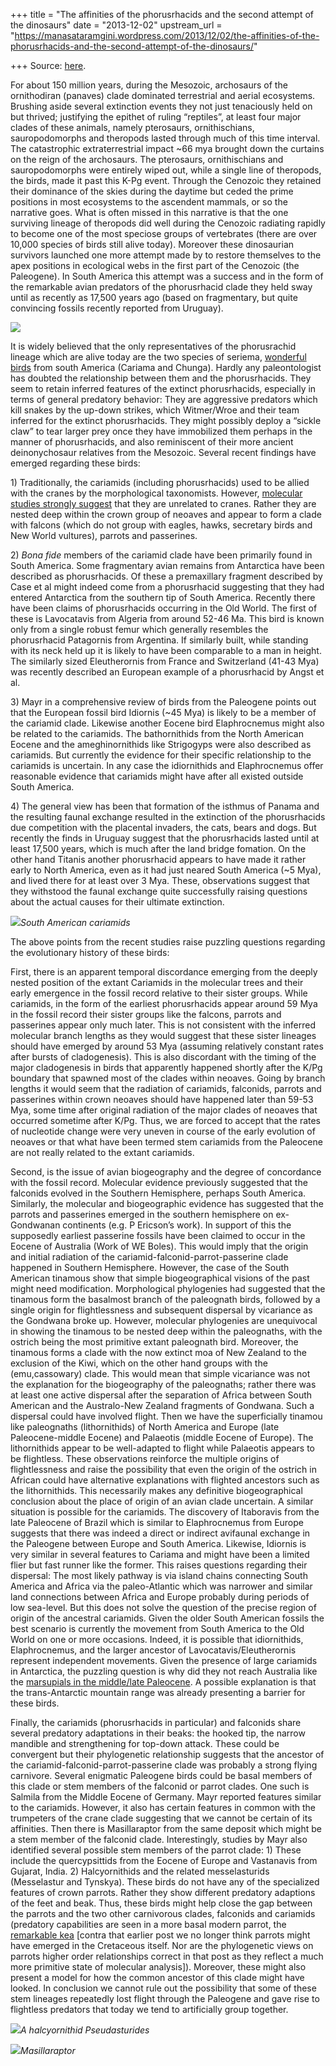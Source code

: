 +++
title = "The affinities of the phorusrhacids and the second attempt of the dinosaurs"
date = "2013-12-02"
upstream_url = "https://manasataramgini.wordpress.com/2013/12/02/the-affinities-of-the-phorusrhacids-and-the-second-attempt-of-the-dinosaurs/"

+++
Source: [here](https://manasataramgini.wordpress.com/2013/12/02/the-affinities-of-the-phorusrhacids-and-the-second-attempt-of-the-dinosaurs/).

For about 150 million years, during the Mesozoic, archosaurs of the ornithodiran (panaves) clade dominated terrestrial and aerial ecosystems. Brushing aside several extinction events they not just tenaciously held on but thrived; justifying the epithet of ruling “reptiles”, at least four major clades of these animals, namely pterosaurs, ornithischians, sauropodomorphs and theropods lasted through much of this time interval. The catastrophic extraterrestrial impact \~66 mya brought down the curtains on the reign of the archosaurs. The pterosaurs, ornithischians and sauropodomorphs were entirely wiped out, while a single line of theropods, the birds, made it past this K-Pg event. Through the Cenozoic they retained their dominance of the skies during the daytime but ceded the prime positions in most ecosystems to the ascendent mammals, or so the narrative goes. What is often missed in this narrative is that the one surviving lineage of theropods did well during the Cenozoic radiating rapidly to become one of the most speciose groups of vertebrates (there are over 10,000 species of birds still alive today). Moreover these dinosaurian survivors launched one more attempt made by to restore themselves to the apex positions in ecological webs in the first part of the Cenozoic (the Paleogene). In South America this attempt was a success and in the form of the remarkable avian predators of the phorusrhacid clade they held sway until as recently as 17,500 years ago (based on fragmentary, but quite convincing fossils recently reported from Uruguay).

[![](https://lh5.googleusercontent.com/-JhTkdeelXVs/Upw2rk9a0eI/AAAAAAAACyk/qJoEF3vwkQk/s800/seriema_combined_small.jpg)](https://picasaweb.google.com/lh/photo/HDLLaGUSQZBRpcuMTUcCutMTjNZETYmyPJy0liipFm0?feat=embedwebsite)

It is widely believed that the only representatives of the phorusrachid lineage which are alive today are the two species of seriema, [wonderful birds](https://manasataramgini.wordpress.com/2008/07/05/the-experience-of-the-seriema/ "The experience of theseriema") from south America (Cariama and Chunga). Hardly any paleontologist has doubted the relationship between them and the phorusrhacids. They seem to retain inferred features of the extinct phorusrhacids, especially in terms of general predatory behavior: They are aggressive predators which kill snakes by the up-down strikes, which Witmer/Wroe and their team inferred for the extinct phorusrhacids. They might possibly deploy a “sickle claw” to tear larger prey once they have immobilized them perhaps in the manner of phorusrhacids, and also reminiscent of their more ancient deinonychosaur relatives from the Mesozoic. Several recent findings have emerged regarding these birds:

1\) Traditionally, the cariamids (including phorusrhacids) used to be allied with the cranes by the morphological taxonomists. However, [molecular studies strongly suggest](https://manasataramgini.wordpress.com/2008/07/05/a-molecular-phylogeny-of-birds/ "A molecular phylogeny ofbirds") that they are unrelated to cranes. Rather they are nested deep within the crown group of neoaves and appear to form a clade with falcons
(which do not group with eagles, hawks, secretary birds and New World
vultures), parrots and passerines.

2\) *Bona fide* members of the cariamid clade have been primarily found in South America. Some fragmentary avian remains from Antarctica have been described as phorusrhacids. Of these a premaxillary fragment described by Case et al might indeed come from a phorusrhacid suggesting that they had entered Antarctica from the southern tip of South America. Recently there have been claims of phorusrhacids occurring in the Old World. The first of these is Lavocatavis from Algeria from around 52-46 Ma. This bird is known only from a single robust femur which generally resembles the phorusrhacid Patagornis from Argentina. If similarly built, while standing with its neck held up it is likely to have been comparable to a man in height. The similarly sized Eleutherornis from France and Switzerland (41-43 Mya) was recently described an European example of a phorusrhacid by Angst et al.

3\) Mayr in a comprehensive review of birds from the Paleogene points out that the European fossil bird Idiornis (\~45 Mya) is likely to be a member of the cariamid clade. Likewise another Eocene bird Elaphrocnemus might also be related to the cariamids. The bathornithids from the North American Eocene and the ameghinornithids like Strigogyps were also described as cariamids. But currently the evidence for their specific relationship to the cariamids is uncertain. In any case the idiornithids and Elaphrocnemus offer reasonable evidence that cariamids might have after all existed outside South America.

4\) The general view has been that formation of the isthmus of Panama and the resulting faunal exchange resulted in the extinction of the phorusrhacids due competition with the placental invaders, the cats, bears and dogs. But recently the finds in Uruguay suggest that the phorusrhacids lasted until at least 17,500 years, which is much after the land bridge fomation. On the other hand Titanis another phorusrhacid appears to have made it rather early to North America, even as it had just neared South America (\~5 Mya), and lived there for at least over 3 Mya. These, observations suggest that they withstood the faunal exchange quite successfully raising questions about the actual causes for their ultimate extinction.

[![](https://lh5.googleusercontent.com/-Uwm65zpIsZs/Upw2rIzUOLI/AAAAAAAACyc/LpqBbqXsIOs/s640/phorusrhacids.jpg)](https://picasaweb.google.com/lh/photo/6nolRAuEOmQWyctvVXgn1tMTjNZETYmyPJy0liipFm0?feat=embedwebsite)*South American cariamids*

The above points from the recent studies raise puzzling questions regarding the evolutionary history of these birds:

First, there is an apparent temporal discordance emerging from the deeply nested position of the extant Cariamids in the molecular trees and their early emergence in the fossil record relative to their sister groups. While cariamids, in the form of the earliest phorusrhacids appear around 59 Mya in the fossil record their sister groups like the falcons, parrots and passerines appear only much later. This is not consistent with the inferred molecular branch lengths as they would suggest that these sister lineages should have emerged by around 53 Mya
(assuming relatively constant rates after bursts of cladogenesis). This
is also discordant with the timing of the major cladogenesis in birds that apparently happened shortly after the K/Pg boundary that spawned most of the clades within neoaves. Going by branch lengths it would seem that the radiation of cariamids, falconids, parrots and passerines within crown neoaves should have happened later than 59-53 Mya, some time after original radiation of the major clades of neoaves that occurred sometime after K/Pg. Thus, we are forced to accept that the rates of nucleotide change were very uneven in course of the early evolution of neoaves or that what have been termed stem cariamids from the Paleocene are not really related to the extant cariamids.

Second, is the issue of avian biogeography and the degree of concordance with the fossil record. Molecular evidence previously suggested that the falconids evolved in the Southern Hemisphere, perhaps South America. Similarly, the molecular and biogeographic evidence has suggested that the parrots and passerines emerged in the southern hemisphere on ex-Gondwanan continents (e.g. P Ericson’s work). In support of this the supposedly earliest passerine fossils have been claimed to occur in the Eocene of Australia (Work of WE Boles). This would imply that the origin and initial radiation of the cariamid-falconid-parrot-passerine clade happened in Southern Hemisphere. However, the case of the South American tinamous show that simple biogeographical visions of the past might need modification. Morphological phylogenies had suggested that the tinamous form the basalmost branch of the paleognath birds, followed by a single origin for flightlessness and subsequent dispersal by vicariance as the Gondwana broke up. However, molecular phylogenies are unequivocal in showing the tinamous to be nested deep within the paleognaths, with the ostrich being the most primitive extant paleognath bird. Moreover, the tinamous forms a clade with the now extinct moa of New Zealand to the exclusion of the Kiwi, which on the other hand groups with the
(emu,cassowary) clade. This would mean that simple vicariance was not
the explanation for the biogeography of the paleognaths; rather there was at least one active dispersal after the separation of Africa between South American and the Australo-New Zealand fragments of Gondwana. Such a dispersal could have involved flight. Then we have the superficially tinamou like paleognaths (lithornithids) of North America and Europe
(late Paleocene-middle Eocene) and Palaeotis (middle Eocene of Europe).
The lithornithids appear to be well-adapted to flight while Palaeotis appears to be flightless. These observations reinforce the multiple origins of flightlessness and raise the possibility that even the origin of the ostrich in African could have alternative explanations with flighted ancestors such as the lithornithids. This necessarily makes any definitive biogeographical conclusion about the place of origin of an avian clade uncertain. A similar situation is possible for the cariamids. The discovery of Itaboravis from the late Paleocene of Brazil which is similar to Elaphrocnemus from Europe suggests that there was indeed a direct or indirect avifaunal exchange in the Paleogene between Europe and South America. Likewise, Idiornis is very similar in several features to Cariama and might have been a limited flier but fast runner like the former. This raises questions regarding their dispersal: The most likely pathway is via island chains connecting South America and Africa via the paleo-Atlantic which was narrower and similar land connections between Africa and Europe probably during periods of low sea-level. But this does not solve the question of the precise region of origin of the ancestral cariamids. Given the older South American fossils the best scenario is currently the movement from South America to the Old World on one or more occasions. Indeed, it is possible that idiornithids, Elaphrocnemus, and the larger ancestor of Lavocatavis/Eleutherornis represent independent movements. Given the presence of large cariamids in Antarctica, the puzzling question is why did they not reach Australia like the [marsupials in the middle/late Paleocene](https://manasataramgini.wordpress.com/2008/09/28/the-mystery-of-marsupials/ "The mystery ofmarsupials"). A possible explanation is that the trans-Antarctic mountain range was already presenting a barrier for these birds.

Finally, the cariamids (phorusrhacids in particular) and falconids share several predatory adaptations in their beaks: the hooked tip, the narrow mandible and strengthening for top-down attack. These could be convergent but their phylogenetic relationship suggests that the ancestor of the cariamid-falconid-parrot-passerine clade was probably a strong flying carnivore. Several enigmatic Paleogene birds could be basal members of this clade or stem members of the falconid or parrot clades. One such is Salmila from the Middle Eocene of Germany. Mayr reported features similar to the cariamids. However, it also has certain features in common with the trumpeters of the crane clade suggesting that we cannot be certain of its affinities. Then there is Masillaraptor from the same deposit which might be a stem member of the falconid clade. Interestingly, studies by Mayr also identified several possible stem members of the parrot clade: 1) These include the quercypsittids from the Eocene of Europe and Vastanavis from Gujarat, India. 2) Halcyornithids and the related messelasturids (Messelastur and Tynskya). These birds do not have any of the specialized features of crown parrots. Rather they show different predatory adaptions of the feet and beak. Thus, these birds might help close the gap between the parrots and the two other carnivorous clades, falconids and cariamids (predatory capabilities are seen in a more basal modern parrot, the [remarkable kea](https://manasataramgini.wordpress.com/2007/06/05/the-kea-the-foremost-of-the-dinosaurs/ "The kea – the foremost of thedinosaurs") \[contra that earlier post we no longer think parrots might have emerged in the Cretaceous itself. Nor are the phylogenetic views on parrots higher order relationships correct in that post as they reflect a much more primitive state of molecular analysis\]). Moreover, these might also present a model for how the common ancestor of this clade might have looked. In conclusion we cannot rule out the possibility that some of these stem lineages repeatedly lost flight through the Paleogene and gave rise to flightless predators that today we tend to artificially group together.

[![](https://lh5.googleusercontent.com/-jpYJqfpZQmg/Upw2rYtbAWI/AAAAAAAACyg/CrMjkdRsJHI/s640/Pseudasturides.jpg)](https://picasaweb.google.com/lh/photo/TVmhII2WiUSXEVz7JvEQHNMTjNZETYmyPJy0liipFm0?feat=embedwebsite)*A halcyornithid Pseudasturides*

[![](https://lh5.googleusercontent.com/-D4sUtwCr9Hc/Upw2rOW0ieI/AAAAAAAACyU/18njrchiqqo/s640/Masillaraptor.jpg)](https://picasaweb.google.com/lh/photo/ae5dowGahjO7AY7f7h84f9MTjNZETYmyPJy0liipFm0?feat=embedwebsite)*Masillaraptor*

